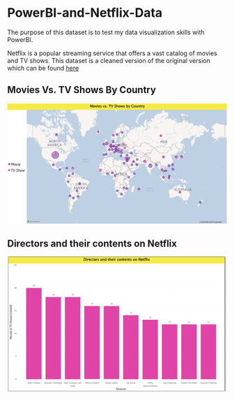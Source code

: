 # PowerBI-and-Netflix-Data
The purpose of this dataset is to test my data visualization skills with PowerBI.

Netflix is a popular streaming service that offers a vast catalog of movies and TV shows. 
This dataset is a cleaned version of the original version which can be found [here](https://www.kaggle.com/datasets/shivamb/netflix-shows)  


## Movies Vs. TV Shows By Country

<img src="https://raw.githubusercontent.com/LKPelayoUribe/PowerBI-and-Netflix-Data/main/Movies_Vs_TV_Shows_ByCountry.PNG">

## Directors and their contents on Netflix

<img src="https://raw.githubusercontent.com/LKPelayoUribe/PowerBI-and-Netflix-Data/main/Directors%20and%20their%20contents%20on%20Netflix.PNG">
